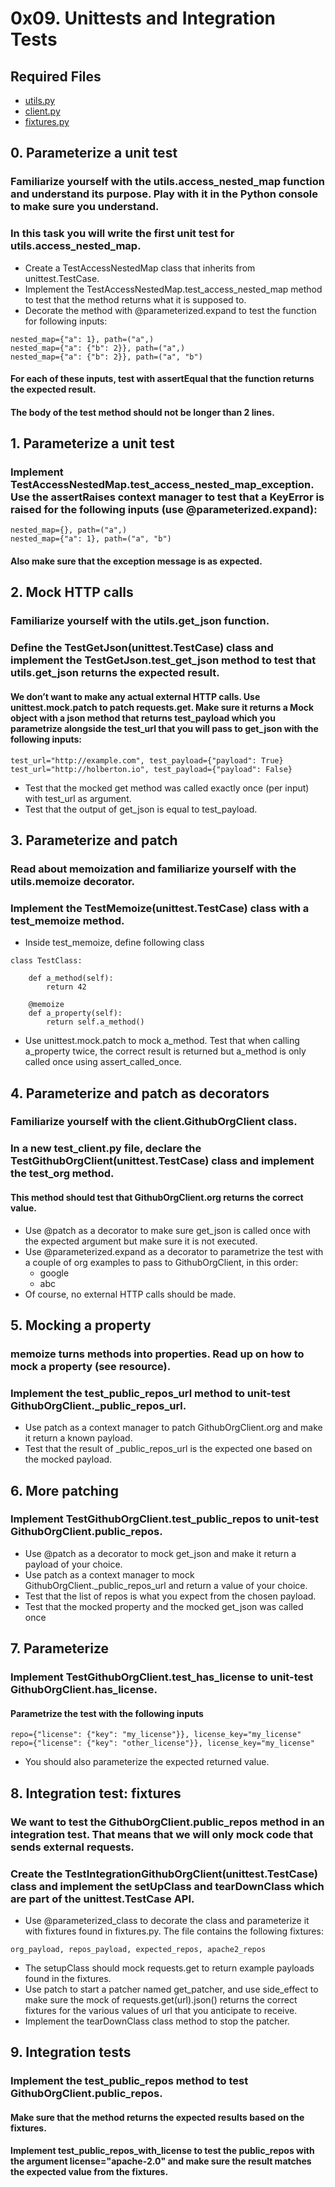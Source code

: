 # 0x09. Unittests and Integration Tests
## Required Files
* [utils.py](./utils.py)
* [client.py](./client.py)
* [fixtures.py](./fixtures.py)
## 0. Parameterize a unit test
### Familiarize yourself with the utils.access_nested_map function and understand its purpose. Play with it in the Python console to make sure you understand.
### In this task you will write the first unit test for utils.access_nested_map.
* Create a TestAccessNestedMap class that inherits from unittest.TestCase.
* Implement the TestAccessNestedMap.test_access_nested_map method to test that the method returns what it is supposed to.
* Decorate the method with @parameterized.expand to test the function for following inputs:
```
nested_map={"a": 1}, path=("a",)
nested_map={"a": {"b": 2}}, path=("a",)
nested_map={"a": {"b": 2}}, path=("a", "b")
```
#### For each of these inputs, test with assertEqual that the function returns the expected result.
#### The body of the test method should not be longer than 2 lines.
## 1. Parameterize a unit test
### Implement TestAccessNestedMap.test_access_nested_map_exception. Use the assertRaises context manager to test that a KeyError is raised for the following inputs (use @parameterized.expand):
```
nested_map={}, path=("a",)
nested_map={"a": 1}, path=("a", "b")
```
#### Also make sure that the exception message is as expected.
## 2. Mock HTTP calls
### Familiarize yourself with the utils.get_json function.
### Define the TestGetJson(unittest.TestCase) class and implement the TestGetJson.test_get_json method to test that utils.get_json returns the expected result.
#### We don’t want to make any actual external HTTP calls. Use unittest.mock.patch to patch requests.get. Make sure it returns a Mock object with a json method that returns test_payload which you parametrize alongside the test_url that you will pass to get_json with the following inputs:
```
test_url="http://example.com", test_payload={"payload": True}
test_url="http://holberton.io", test_payload={"payload": False}
```
* Test that the mocked get method was called exactly once (per input) with test_url as argument.
* Test that the output of get_json is equal to test_payload.
## 3. Parameterize and patch
### Read about memoization and familiarize yourself with the utils.memoize decorator.
### Implement the TestMemoize(unittest.TestCase) class with a test_memoize method.
* Inside test_memoize, define following class
```
class TestClass:

    def a_method(self):
        return 42

    @memoize
    def a_property(self):
        return self.a_method()
```
* Use unittest.mock.patch to mock a_method. Test that when calling a_property twice, the correct result is returned but a_method is only called once using assert_called_once.
## 4. Parameterize and patch as decorators
### Familiarize yourself with the client.GithubOrgClient class.
### In a new test_client.py file, declare the TestGithubOrgClient(unittest.TestCase) class and implement the test_org method.
#### This method should test that GithubOrgClient.org returns the correct value.
* Use @patch as a decorator to make sure get_json is called once with the expected argument but make sure it is not executed.
* Use @parameterized.expand as a decorator to parametrize the test with a couple of org examples to pass to GithubOrgClient, in this order:
    * google
    * abc
* Of course, no external HTTP calls should be made.
## 5. Mocking a property
### memoize turns methods into properties. Read up on how to mock a property (see resource).
### Implement the test_public_repos_url method to unit-test GithubOrgClient._public_repos_url.
* Use patch as a context manager to patch GithubOrgClient.org and make it return a known payload.
* Test that the result of _public_repos_url is the expected one based on the mocked payload.
## 6. More patching
### Implement TestGithubOrgClient.test_public_repos to unit-test GithubOrgClient.public_repos.
* Use @patch as a decorator to mock get_json and make it return a payload of your choice.
* Use patch as a context manager to mock GithubOrgClient._public_repos_url and return a value of your choice.
* Test that the list of repos is what you expect from the chosen payload.
* Test that the mocked property and the mocked get_json was called once
## 7. Parameterize
### Implement TestGithubOrgClient.test_has_license to unit-test GithubOrgClient.has_license.
#### Parametrize the test with the following inputs
```
repo={"license": {"key": "my_license"}}, license_key="my_license"
repo={"license": {"key": "other_license"}}, license_key="my_license"
```
* You should also parameterize the expected returned value.
## 8. Integration test: fixtures
### We want to test the GithubOrgClient.public_repos method in an integration test. That means that we will only mock code that sends external requests.
### Create the TestIntegrationGithubOrgClient(unittest.TestCase) class and implement the setUpClass and tearDownClass which are part of the unittest.TestCase API.
* Use @parameterized_class to decorate the class and parameterize it with fixtures found in fixtures.py. The file contains the following fixtures:
```
org_payload, repos_payload, expected_repos, apache2_repos
```
* The setupClass should mock requests.get to return example payloads found in the fixtures.
* Use patch to start a patcher named get_patcher, and use side_effect to make sure the mock of requests.get(url).json() returns the correct fixtures for the various values of url that you anticipate to receive.
* Implement the tearDownClass class method to stop the patcher.
## 9. Integration tests
### Implement the test_public_repos method to test GithubOrgClient.public_repos.
#### Make sure that the method returns the expected results based on the fixtures.
#### Implement test_public_repos_with_license to test the public_repos with the argument license="apache-2.0" and make sure the result matches the expected value from the fixtures.